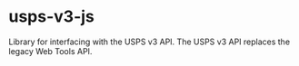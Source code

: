 # usps-v3-js
Library for interfacing with the USPS v3 API. The USPS v3 API replaces the legacy Web Tools API.

